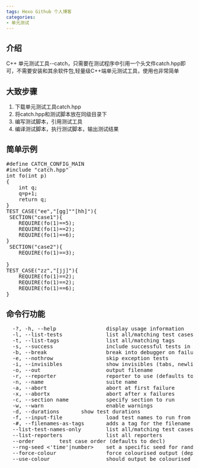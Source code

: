 ```yaml
---
tags: Hexo Github 个人博客
categories:
- 单元测试
---
```

## 介绍
C++ 单元测试工具--catch，只需要在测试程序中引用一个头文件catch.hpp即可，不需要安装和其余软件包,轻量级C++端单元测试工具，使用也非常简单

## 大致步骤
1. 下载单元测试工具catch.hpp
2. 将catch.hpp和测试脚本放在同级目录下
3. 编写测试脚本，引用测试工具
4. 编译测试脚本，执行测试脚本，输出测试结果

## 简单示例
<pre>
#define CATCH_CONFIG_MAIN
#include "catch.hpp"
int fo(int p)
{
    int q;
    q=p+1;
    return q;
}
TEST_CASE("ee","[gg]""[hh]"){
 SECTION("case1"){	
    REQUIRE(fo(1)==5);
    REQUIRE(fo(1)==2);
    REQUIRE(fo(1)==6);
}
 SECTION("case2"){
    REQUIRE(fo(1)==3);

}
TEST_CASE("zz","[jj]"){
    REQUIRE(fo(1)==2);
    REQUIRE(fo(1)==2);
    REQUIRE(fo(1)==6);
}
</pre>
## 命令行功能
<pre>
  -?, -h, --help                display usage information
  -l, --list-tests              list all/matching test cases
  -t, --list-tags               list all/matching tags
  -s, --success                 include successful tests in output
  -b, --break                   break into debugger on failure
  -e, --nothrow                 skip exception tests
  -i, --invisibles              show invisibles (tabs, newlines)
  -o, --out <filename>                    output filename
  -r, --reporter <name>               reporter to use (defaults to console)
  -n, --name <name>                   suite name
  -a, --abort                   abort at first failure
  -x, --abortx <no. failures>                 abort after x failures
  -c, --section name            specify section to run
  -w, --warn <warning name>                   enable warnings
  -d, --durations <yes|no>      show test durations
  -f, --input-file <filename>             load test names to run from a file
  -#, --filenames-as-tags       adds a tag for the filename
  --list-test-names-only        list all/matching test cases names only
  --list-reporters              list all reporters
  --order <decl|lex|rand>       test case order (defaults to decl)
  --rng-seed <'time'|number>    set a specific seed for random numbers
  --force-colour                force colourised output (deprecated)
  --use-colour <yes|no>                 should output be colourised

  </pre>
